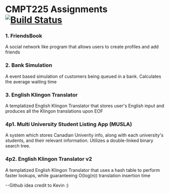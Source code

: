 # CMPT225 Assignments [![Build Status](https://travis-ci.org/cwaffles/cmpt225.svg?branch=master)](https://travis-ci.org/cwaffles/cmpt225)

### 1. FriendsBook
A social network like program that allows users to create profiles and add friends

### 2. Bank Simulation
A event based simulation of customers being queued in a bank. Calculates the average waiting time

### 3. English Klingon Translator
A templatized English Klingon Translator that stores user's English input and produces all the Klingon translations upon EOF

### 4p1. Multi University Student Listing App (MUSLA)
A system which stores Canadian Univerity info, along with each university's students, and their relevant information. Utilizes a double-linked binary search tree.

### 4p2. English Klingon Translator v2
A templatized English Klingon Translator that uses a hash table to perform faster lookups, while guaranteeing O(log(n)) translation insertion time


--Github idea credit to Kevin :)
